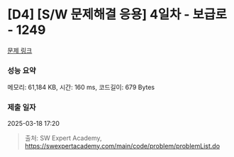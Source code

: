 # [D4] [S/W 문제해결 응용] 4일차 - 보급로 - 1249 

[문제 링크](https://swexpertacademy.com/main/code/problem/problemDetail.do?contestProbId=AV15QRX6APsCFAYD) 

### 성능 요약

메모리: 61,184 KB, 시간: 160 ms, 코드길이: 679 Bytes

### 제출 일자

2025-03-18 17:20



> 출처: SW Expert Academy, https://swexpertacademy.com/main/code/problem/problemList.do
